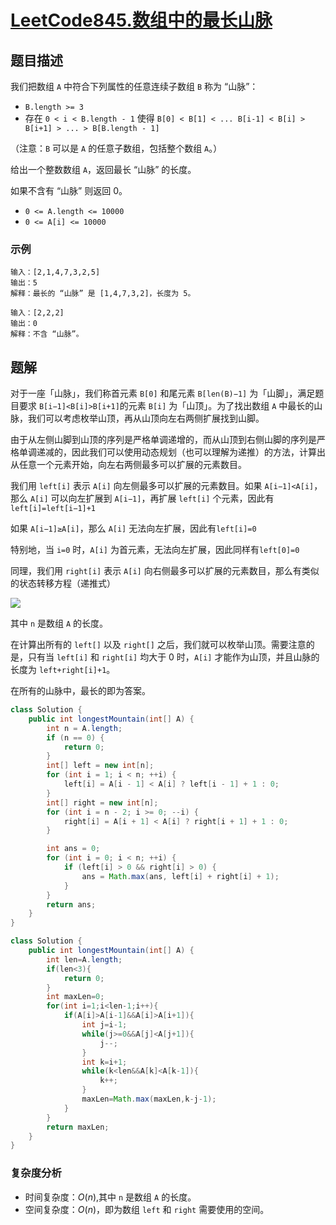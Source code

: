 # [LeetCode845.数组中的最长山脉](https://leetcode-cn.com/problems/longest-mountain-in-array/)
## 题目描述
我们把数组 `A` 中符合下列属性的任意连续子数组 `B` 称为 “山脉”：

- `B.length >= 3`
- 存在 `0 < i < B.length - 1` 使得 `B[0] < B[1] < ... B[i-1] < B[i] > B[i+1] > ... > B[B.length - 1]`

（注意：`B` 可以是 `A` 的任意子数组，包括整个数组 `A`。）

给出一个整数数组 `A`，返回最长 “山脉” 的长度。

如果不含有 “山脉” 则返回 0。

- `0 <= A.length <= 10000`
- `0 <= A[i] <= 10000`

### 示例
```
输入：[2,1,4,7,3,2,5]
输出：5
解释：最长的 “山脉” 是 [1,4,7,3,2]，长度为 5。
```
```
输入：[2,2,2]
输出：0
解释：不含 “山脉”。
```
## 题解
对于一座「山脉」，我们称首元素 `B[0]` 和尾元素 `B[len(B)−1]` 为「山脚」，满足题目要求 `B[i−1]<B[i]>B[i+1]`的元素 `B[i]` 为「山顶」。为了找出数组 `A` 中最长的山脉，我们可以考虑枚举山顶，再从山顶向左右两侧扩展找到山脚。

由于从左侧山脚到山顶的序列是严格单调递增的，而从山顶到右侧山脚的序列是严格单调递减的，因此我们可以使用动态规划（也可以理解为递推）的方法，计算出从任意一个元素开始，向左右两侧最多可以扩展的元素数目。

我们用 `left[i]` 表示 `A[i]` 向左侧最多可以扩展的元素数目。如果 `A[i−1]<A[i]`，那么 `A[i]` 可以向左扩展到 `A[i−1]`，再扩展 `left[i]` 个元素，因此有 `left[i]=left[i−1]+1`

如果 `A[i−1]≥A[i]`，那么 `A[i]` 无法向左扩展，因此有`left[i]=0`

特别地，当 `i=0` 时，`A[i]` 为首元素，无法向左扩展，因此同样有`left[0]=0`

同理，我们用 `right[i]` 表示 `A[i]` 向右侧最多可以扩展的元素数目，那么有类似的状态转移方程（递推式）

![](https://picgp.oss-cn-beijing.aliyuncs.com/img/20201025185642.png)

其中 `n` 是数组 `A` 的长度。

在计算出所有的 `left[]` 以及 `right[]` 之后，我们就可以枚举山顶。需要注意的是，只有当 `left[i]` 和 `right[i]` 均大于 0 时，`A[i]` 才能作为山顶，并且山脉的长度为 `left+right[i]+1`。

在所有的山脉中，最长的即为答案。
```java
class Solution {
    public int longestMountain(int[] A) {
        int n = A.length;
        if (n == 0) {
            return 0;
        }
        int[] left = new int[n];
        for (int i = 1; i < n; ++i) {
            left[i] = A[i - 1] < A[i] ? left[i - 1] + 1 : 0;
        }
        int[] right = new int[n];
        for (int i = n - 2; i >= 0; --i) {
            right[i] = A[i + 1] < A[i] ? right[i + 1] + 1 : 0;
        }

        int ans = 0;
        for (int i = 0; i < n; ++i) {
            if (left[i] > 0 && right[i] > 0) {
                ans = Math.max(ans, left[i] + right[i] + 1);
            }
        }
        return ans;
    }
}
```

```java
class Solution {
    public int longestMountain(int[] A) {
        int len=A.length;
        if(len<3){
            return 0;
        }
        int maxLen=0;
        for(int i=1;i<len-1;i++){
            if(A[i]>A[i-1]&&A[i]>A[i+1]){
                int j=i-1;
                while(j>=0&&A[j]<A[j+1]){
                    j--;
                }
                int k=i+1;
                while(k<len&&A[k]<A[k-1]){
                    k++;
                }
                maxLen=Math.max(maxLen,k-j-1);
            }
        }
        return maxLen;
    }
}
```
### 复杂度分析
- 时间复杂度：$O(n)$,其中 `n` 是数组 `A` 的长度。
- 空间复杂度：$O(n)$，即为数组 `left` 和 `right` 需要使用的空间。